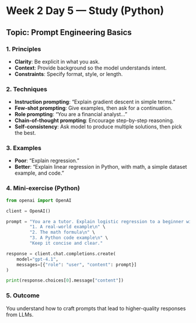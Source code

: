 # Week 2 Day 5 — Study (Python)

## Topic: Prompt Engineering Basics

### 1. Principles
- **Clarity**: Be explicit in what you ask.  
- **Context**: Provide background so the model understands intent.  
- **Constraints**: Specify format, style, or length.  

### 2. Techniques
- **Instruction prompting**: “Explain gradient descent in simple terms.”  
- **Few-shot prompting**: Give examples, then ask for a continuation.  
- **Role prompting**: “You are a financial analyst…”  
- **Chain-of-thought prompting**: Encourage step-by-step reasoning.  
- **Self-consistency**: Ask model to produce multiple solutions, then pick the best.  

### 3. Examples
- **Poor**: “Explain regression.”  
- **Better**: “Explain linear regression in Python, with math, a simple dataset example, and code.”  

### 4. Mini-exercise (Python)
```python
from openai import OpenAI

client = OpenAI()

prompt = "You are a tutor. Explain logistic regression to a beginner with:\n" \
         "1. A real-world example\n" \
         "2. The math formula\n" \
         "3. A Python code example\n" \
         "Keep it concise and clear."

response = client.chat.completions.create(
    model="gpt-4.1",
    messages=[{"role": "user", "content": prompt}]
)

print(response.choices[0].message["content"])
```

### 5. Outcome
You understand how to craft prompts that lead to higher-quality responses from LLMs.
